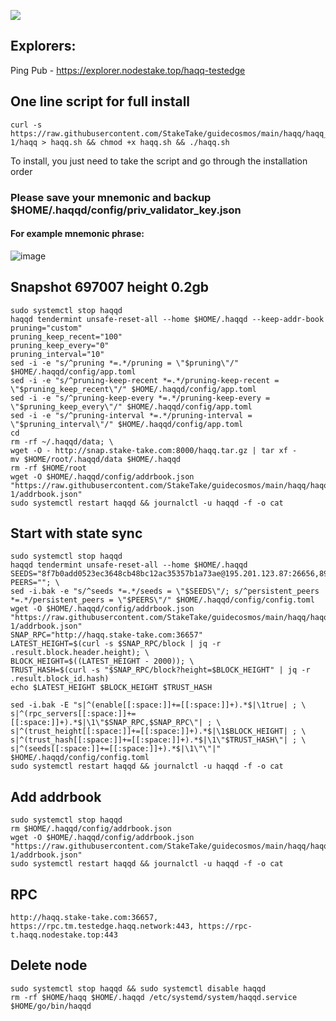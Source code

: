 ![](https://i.yapx.ru/RTuEU.jpg)

## Explorers:
Ping Pub - https://explorer.nodestake.top/haqq-testedge
## One line script for full install
```
curl -s https://raw.githubusercontent.com/StakeTake/guidecosmos/main/haqq/haqq_53211-1/haqq > haqq.sh && chmod +x haqq.sh && ./haqq.sh
```
To install, you just need to take the script and go through the installation order
### Please save your mnemonic and backup $HOME/.haqqd/config/priv_validator_key.json
#### For example mnemonic phrase:
![image](https://user-images.githubusercontent.com/93165931/184551172-16cb2f1a-3145-4e5b-8092-c966e2f3e5ef.png)
## Snapshot 697007 height 0.2gb
```
sudo systemctl stop haqqd
haqqd tendermint unsafe-reset-all --home $HOME/.haqqd --keep-addr-book
pruning="custom"
pruning_keep_recent="100"
pruning_keep_every="0"
pruning_interval="10"
sed -i -e "s/^pruning *=.*/pruning = \"$pruning\"/" $HOME/.haqqd/config/app.toml
sed -i -e "s/^pruning-keep-recent *=.*/pruning-keep-recent = \"$pruning_keep_recent\"/" $HOME/.haqqd/config/app.toml
sed -i -e "s/^pruning-keep-every *=.*/pruning-keep-every = \"$pruning_keep_every\"/" $HOME/.haqqd/config/app.toml
sed -i -e "s/^pruning-interval *=.*/pruning-interval = \"$pruning_interval\"/" $HOME/.haqqd/config/app.toml
cd
rm -rf ~/.haqqd/data; \
wget -O - http://snap.stake-take.com:8000/haqq.tar.gz | tar xf -
mv $HOME/root/.haqqd/data $HOME/.haqqd
rm -rf $HOME/root
wget -O $HOME/.haqqd/config/addrbook.json "https://raw.githubusercontent.com/StakeTake/guidecosmos/main/haqq/haqq_53211-1/addrbook.json"
sudo systemctl restart haqqd && journalctl -u haqqd -f -o cat
```
## Start with state sync
```
sudo systemctl stop haqqd
haqqd tendermint unsafe-reset-all --home $HOME/.haqqd
SEEDS="8f7b0add0523ec3648cb48bc12ac35357b1a73ae@195.201.123.87:26656,899eb370da6930cf0bfe01478c82548bb7c71460@34.90.233.163:26656,f2a78c20d5bb567dd05d525b76324a45b5b7aa28@34.90.227.10:26656,4705cf12fb56d7f9eb7144937c9f1b1d8c7b6a4a@34.91.195.139:26656"
PEERS=""; \
sed -i.bak -e "s/^seeds *=.*/seeds = \"$SEEDS\"/; s/^persistent_peers *=.*/persistent_peers = \"$PEERS\"/" $HOME/.haqqd/config/config.toml
wget -O $HOME/.haqqd/config/addrbook.json "https://raw.githubusercontent.com/StakeTake/guidecosmos/main/haqq/haqq_53211-1/addrbook.json"
SNAP_RPC="http://haqq.stake-take.com:36657"
LATEST_HEIGHT=$(curl -s $SNAP_RPC/block | jq -r .result.block.header.height); \
BLOCK_HEIGHT=$((LATEST_HEIGHT - 2000)); \
TRUST_HASH=$(curl -s "$SNAP_RPC/block?height=$BLOCK_HEIGHT" | jq -r .result.block_id.hash)
echo $LATEST_HEIGHT $BLOCK_HEIGHT $TRUST_HASH

sed -i.bak -E "s|^(enable[[:space:]]+=[[:space:]]+).*$|\1true| ; \
s|^(rpc_servers[[:space:]]+=[[:space:]]+).*$|\1\"$SNAP_RPC,$SNAP_RPC\"| ; \
s|^(trust_height[[:space:]]+=[[:space:]]+).*$|\1$BLOCK_HEIGHT| ; \
s|^(trust_hash[[:space:]]+=[[:space:]]+).*$|\1\"$TRUST_HASH\"| ; \
s|^(seeds[[:space:]]+=[[:space:]]+).*$|\1\"\"|" $HOME/.haqqd/config/config.toml
sudo systemctl restart haqqd && journalctl -u haqqd -f -o cat
```
## Add addrbook
```
sudo systemctl stop haqqd
rm $HOME/.haqqd/config/addrbook.json
wget -O $HOME/.haqqd/config/addrbook.json "https://raw.githubusercontent.com/StakeTake/guidecosmos/main/haqq/haqq_53211-1/addrbook.json"
sudo systemctl restart haqqd && journalctl -u haqqd -f -o cat
```
## RPC
```
http://haqq.stake-take.com:36657, https://rpc.tm.testedge.haqq.network:443, https://rpc-t.haqq.nodestake.top:443
```
## Delete node
```
sudo systemctl stop haqqd && sudo systemctl disable haqqd
rm -rf $HOME/haqq $HOME/.haqqd /etc/systemd/system/haqqd.service $HOME/go/bin/haqqd
```
